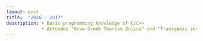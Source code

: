 ```yaml
---
layout: post
title:  "2016 - 2017"
description: • Basic programming knowledge of C/C++    
             • Attended "Grow Greek Tourism Online" and "Transgenic investigation of neural circuits" seminars     
---
```



